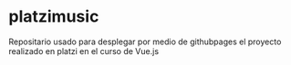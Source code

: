 # platzimusic
Repositario usado para desplegar por medio de githubpages el proyecto realizado en platzi en el curso de Vue.js
